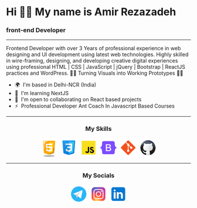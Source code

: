 
# Hi 🙋‍♂️ My name is Amir Rezazadeh

### front-end Developer

---

Frontend Developer with over 3 Years of professional experience in web designing and UI development using latest web technologies. Highly skilled in wire-framing, designing, and developing creative digital experiences using professional HTML | CSS | JavaScript | jQuery | Bootstrap | ReactJS practices and WordPress. 👨‍💻 Turning Visuals into Working Prototypes 👨‍💻

- 🌍  I'm based in Delhi-NCR (India)
- 🧠  I'm learning NextJS
- 🤝  I'm open to collaborating on React based projects
- ⚡  Professional Developer Ant Coach In Javascript Based Courses


<hr>
<h3 align="center">My Skills</h3>

<p align="center">
<a href="https://developer.mozilla.org/en-US/docs/Glossary/HTML5" target="_blank" rel="noreferrer"><img src="https://github.com/amirRezazade/amirRezazade/blob/main/icons8-html-5-128.png?raw=true" width="50" height="50" alt="HTML5" /></a>
 <a href="https://www.w3.org/TR/CSS/#css" target="_blank" rel="noreferrer"><img src="https://github.com/amirRezazade/amirRezazade/blob/main/icons8-css3-100.png?raw=true" width="50" height="50" alt="CSS3" /></a>
    <a href="https://developer.mozilla.org/en-US/docs/Web/JavaScript" target="_blank" rel="noreferrer"><img src="https://github.com/amirRezazade/amirRezazade/blob/main/icons8-javascript-100.png?raw=true" width="50" height="50" alt="Javascript" /></a>
     <a href="https://getbootstrap.com/" target="_blank" rel="noreferrer"><img src="https://github.com/amirRezazade/amirRezazade/blob/main/icons8-bootstrap-96.png?raw=true" width="50" height="50" alt="Bootstrap" /></a>
     <a href="https://git-scm.com/" target="_blank" rel="noreferrer"><img src="https://github.com/amirRezazade/amirRezazade/blob/main/icons8-git-96.png?raw=true" width="50" height="50" alt="git" /></a>
     <a href="https://github.com/" target="_blank" rel="noreferrer"><img src="https://github.com/amirRezazade/amirRezazade/blob/main/icons8-github-94.png?raw=true" width="50" height="50" alt="github" /></a>

</p>

<hr>
<h3 align="center">My Socials</h3>

<p align="center">
    <a href="https://t.me/amir_rezade" target="_blank" rel="noreferrer"><img src="https://github.com/amirRezazade/amirRezazade/blob/main/icons8-telegram-96.png?raw=true" width="50" height="50" alt="telegram"/></a>
    <a href="https://instagram.com/amir._.xpx" target="_blank" rel="noreferrer"><img src="https://github.com/amirRezazade/amirRezazade/blob/main/icons8-instagram-100.png?raw=true" width="50" height="50" alt="instagram"/></a>
    <a href="" target="_blank" rel="noreferrer"><img src="https://github.com/amirRezazade/amirRezazade/blob/main/icons8-linkedin-100.png?raw=true" width="50" height="50" alt="linkedin"/></a>
   
</p>
